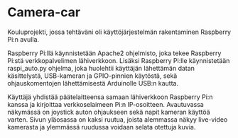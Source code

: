 # Camera-car

Kouluprojekti, jossa tehtäväni oli käyttöjärjestelmän rakentaminen Raspberry Pi:n avulla. 

Raspberry Pi:llä käynnistetään Apache2 ohjelmisto, joka tekee Raspberry Pi:stä verkkopalvelimen lähiverkkoon. Lisäksi Raspberry Pi:lle käynnistetään raspi_auto.py ohjelma, joka huolehtii käyttäjän lähettämän datan käsittelystä, USB-kameran ja GPIO-pinnien käytöstä, sekä ohjauskomentojen lähettämisestä Arduinolle USB:n kautta. 

Käyttäjä yhdistää päätelaitteensa samaan lähiverkkoon Raspberry Pi:n kanssa ja kirjoittaa verkkoselaimeen Pi:n IP-osoitteen. Avautuvassa näkymässä on joystick auton ohjaukseen sekä napit kameran käyttöä varten. Sivun yläosassa on kaksi ruutua, joista alemmassa näkyy live-video kamerasta ja ylemmässä ruudussa voidaan selata otettuja kuvia.
